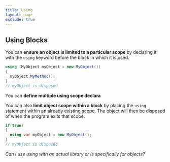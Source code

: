 ```yaml
---
title: Using
layout: page
exclude: true
---
```


## Using Blocks

You can **ensure an object is limited to a particular scope** by declaring it with the `using` keyword before the block in which it is used. 
```csharp
using (MyObject myObject = new MyObject())
{
  myObject.MyMethod();
}
// myObject is disposed
```

You can **define multiple using scope declara**

You can also **limit object scope within a block** by placing the `using` statement within an already existing scope. The object will then be disposed of when the program exits that scope.
```csharp
if(true)
{
  using var myObject = new MyObject();
}
// myObject is disposed
```



*Can I use using with an actual library or is specifically for objects?*


<!--stackedit_data:
eyJoaXN0b3J5IjpbLTYxMjM3MDQ4OF19
-->